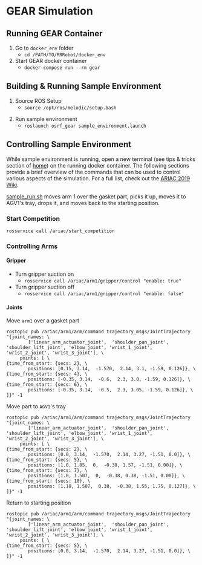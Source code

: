 # GEAR Simulation

## Running GEAR Container

1. Go to `docker_env` folder
   - `cd /PATH/TO/RRRobot/docker_env`
2. Start GEAR docker container
   - `docker-compose run --rm gear`

## Building & Running Sample Environment

1. Source ROS Setup
   - `source /opt/ros/melodic/setup.bash`
<!-- 2. Go to rrrobot_ws folder in container
   - `cd /app/rrrobot_ws`
3. Build package
   - `catkin_make clean`
   - `catkin_make`
   - `catkin_make install` -->
2. Run sample environment
   - `roslaunch osrf_gear sample_environment.launch`

## Controlling Sample Environment

While sample environment is running, open a new terminal (see tips & tricks section of [home](./home.md)) on the running docker container. The following sections provide a brief overview of the commands that can be used to control various aspects of the simulation. For a full list, check out the [ARIAC 2019 Wiki](https://bitbucket.org/osrf/ariac/wiki/2019/tutorials/gear_interface).

[sample_run.sh](../rrrobot_ws/src/gear/sample_run.sh) moves arm 1 over the gasket part, picks it up, moves it to AGV1's tray, drops it, and moves back to the starting position.

### Start Competition

`rosservice call /ariac/start_competition`

### Controlling Arms

#### Gripper

- Turn gripper suction on
  - `rosservice call /ariac/arm1/gripper/control "enable: true"`
- Turn gripper suction off
  - `rosservice call /ariac/arm1/gripper/control "enable: false"`

#### Joints

Move `arm1` over a gasket part

```
rostopic pub /ariac/arm1/arm/command trajectory_msgs/JointTrajectory    "{joint_names: \
        ['linear_arm_actuator_joint',  'shoulder_pan_joint', 'shoulder_lift_joint', 'elbow_joint', 'wrist_1_joint', 'wrist_2_joint', 'wrist_3_joint'], \
     points: [ \
{time_from_start: {secs: 2}, \
        positions: [0.15, 3.14,  -1.570,  2.14, 3.1, -1.59, 0.126]}, \
{time_from_start: {secs: 4}, \
        positions: [-0.35, 3.14,  -0.6,  2.3, 3.0, -1.59, 0.126]}, \
{time_from_start: {secs: 6}, \
        positions: [-0.35, 3.14,  -0.5,  2.3, 3.05, -1.59, 0.126]}, \
]}" -1
```

Move part to `AGV1`'s tray

```
rostopic pub /ariac/arm1/arm/command trajectory_msgs/JointTrajectory    "{joint_names: \
        ['linear_arm_actuator_joint',  'shoulder_pan_joint', 'shoulder_lift_joint', 'elbow_joint', 'wrist_1_joint', 'wrist_2_joint', 'wrist_3_joint'], \
     points: [ \
{time_from_start: {secs: 2}, \
        positions: [0.0, 3.14,  -1.570,  2.14, 3.27, -1.51, 0.0]}, \
{time_from_start: {secs: 5}, \
        positions: [1.0, 1.85,  0,  -0.38, 1.57, -1.51, 0.00]}, \
{time_from_start: {secs: 7}, \
        positions: [1.0, 1.507,  0,  -0.38, 0.38, -1.51, 0.00]}, \
{time_from_start: {secs: 10}, \
        positions: [1.18, 1.507,  0.38,  -0.38, 1.55, 1.75, 0.127]}, \
]}" -1
```

Return to starting position

```
rostopic pub /ariac/arm1/arm/command trajectory_msgs/JointTrajectory    "{joint_names: \
        ['linear_arm_actuator_joint',  'shoulder_pan_joint', 'shoulder_lift_joint', 'elbow_joint', 'wrist_1_joint', 'wrist_2_joint', 'wrist_3_joint'], \
     points: [ \
{time_from_start: {secs: 5}, \
        positions: [0.0, 3.14,  -1.570,  2.14, 3.27, -1.51, 0.0]}, \
]}" -1
```
